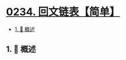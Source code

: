 # [0234. 回文链表【简单】](https://github.com/tnotesjs/TNotes.leetcode/tree/main/notes/0234.%20%E5%9B%9E%E6%96%87%E9%93%BE%E8%A1%A8%E3%80%90%E7%AE%80%E5%8D%95%E3%80%91)

<!-- region:toc -->

- [1. 📝 概述](#1--概述)

<!-- endregion:toc -->

## 1. 📝 概述
